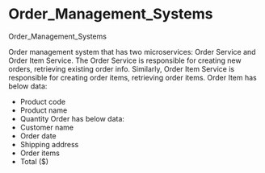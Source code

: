 # Order_Management_Systems
Order_Management_Systems

Order management system that has two microservices: Order Service and Order Item Service. The Order Service is responsible for creating new orders, retrieving existing order info. Similarly, Order Item Service is responsible for creating order items, retrieving order items.
Order Item has below data:
-	Product code
-	Product name
-	Quantity
Order has below data:
-	Customer name	
-	Order date
-	Shipping address
-	Order items
-	Total ($)

